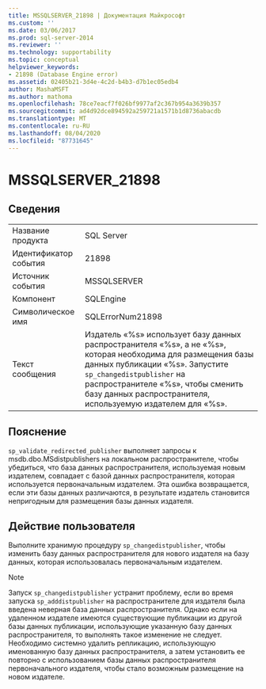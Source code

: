```yaml
---
title: MSSQLSERVER_21898 | Документация Майкрософт
ms.custom: ''
ms.date: 03/06/2017
ms.prod: sql-server-2014
ms.reviewer: ''
ms.technology: supportability
ms.topic: conceptual
helpviewer_keywords:
- 21898 (Database Engine error)
ms.assetid: 02405b21-3d4e-4c2d-b4b3-d7b1ec05edb4
author: MashaMSFT
ms.author: mathoma
ms.openlocfilehash: 78ce7eacf7f026bf9977af2c367b954a3639b357
ms.sourcegitcommit: ad4d92dce894592a259721a1571b1d8736abacdb
ms.translationtype: MT
ms.contentlocale: ru-RU
ms.lasthandoff: 08/04/2020
ms.locfileid: "87731645"
---
```

# <a name="mssqlserver_21898"></a>MSSQLSERVER_21898
    
## <a name="details"></a>Сведения  
  
|||  
|-|-|  
|Название продукта|SQL Server|  
|Идентификатор события|21898|  
|Источник события|MSSQLSERVER|  
|Компонент|SQLEngine|  
|Символическое имя|SQLErrorNum21898|  
|Текст сообщения|Издатель «%s» использует базу данных распространителя «%s», а не «%s», которая необходима для размещения базы данных публикации «%s». Запустите `sp_changedistpublisher` на распространителе «%s», чтобы сменить базу данных распространителя, используемую издателем для «%s».|  
  
## <a name="explanation"></a>Пояснение  
 `sp_validate_redirected_publisher` выполняет запросы к msdb.dbo.MSdistpublishers на локальном распространителе, чтобы убедиться, что база данных распространителя, используемая новым издателем, совпадает с базой данных распространителя, которая используется первоначальным издателем. Эта ошибка возвращается, если эти базы данных различаются, в результате издатель становится непригодным для размещения базы данных издателя.  
  
## <a name="user-action"></a>Действие пользователя  
 Выполните хранимую процедуру `sp_changedistpublisher`, чтобы изменить базу данных распространителя для нового издателя на базу данных, которая использовалась первоначальным издателем.  
  
> [!NOTE]  
>  Запуск `sp_changedistpublisher` устранит проблему, если во время запуска `sp_adddistpublisher` на распространителе для издателя была введена неверная база данных распространителя. Однако если на удаленном издателе имеются существующие публикации из другой базы данных публикации, использующие указанную базу данных распространителя, то выполнять такое изменение не следует. Необходимо системно удалить репликацию, использующую именованную базу данных распространителя, а затем установить ее повторно с использованием базы данных распространителя первоначального издателя, чтобы стало возможным размещение на новом издателе.  
  
  
